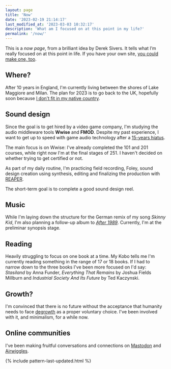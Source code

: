 ```yaml
---
layout: page
title: 'Now'
date: '2023-02-19 21:14:17'
last_modified_at: '2023-03-03 10:32:17'
description: 'What am I focused on at this point in my life?'
permalink: '/now/'
---
```

This is a _now page_, from a brilliant idea by Derek Sivers. It tells what I’m really focused on at this point in life. If you have your own site, [you could make one, too](https://nownownow.com/about).

## Where?

After 10 years in England, I'm currently living between the shores of Lake Maggiore and Milan. The plan for 2023 is to go back to the UK, hopefully soon because <a href="{{ site.url }}/blog/making-mistakes/">I don't fit in my native country</a>.

## Sound design

Since the goal is to get hired by a video game company, I'm studying the audio middleware tools **Wwise** and **FMOD**. Despite my past experience, I want to get up to speed with game audio technology after a [15-years hiatus](/work/sound-design/ruff-trigger-playstation2-game/). 

The main focus is on Wwise: I've already completed the 101 and 201 courses, while right now I'm at the final stages of 251. I haven't decided on whether trying to get certified or not.

As part of my daily routine, I'm practicing field recording, Foley, sound design creation using synthesis, editing and finalizing the production with [REAPER](/blog/tag/reaper/).

The short-term goal is to complete a good sound design reel.

## Music

While I'm laying down the structure for the German remix of my song _Skinny Kid_, I'm also planning a follow-up album to [_After 1989_](/work/music/after-1989/). Currently, I'm at the preliminar synopsis stage.

## Reading

Heavily struggling to focus on one book at a time. My Kobo tells me I'm currently reading something in the range of 17 or 18 books. If I had to narrow down to the three books I've been more focused on I'd say: _Stasiland_ by Anna Funder, _Everything That Remains_ by Joshua Fields Millburn and _Industrial Society And Its Future_ by Ted Kaczynski.

## Growth?

I'm convinced that there is no future without the acceptance that humanity needs to face [degrowth](/blog/degrowth/) as a proper voluntary choice. I've been involved with it, and minimalism, for a while now.

## Online communities

I've been making fruitful conversations and connections on [Mastodon](https://indieweb.social/@m2m) and [Airwiggles](https://www.airwiggles.com/home).

{% include pattern-last-updated.html %}